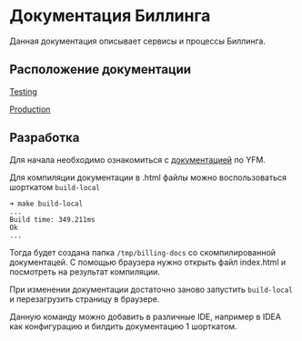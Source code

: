 # Документация Биллинга
Данная документация описывает сервисы и процессы Биллинга.

## Расположение документации
[Testing](https://testing.docs.yandex-team.ru/billing/)

[Production](https://docs.yandex-team.ru/billing/)

## Разработка
Для начала необходимо ознакомиться с [документацией](https://docs.yandex-team.ru/docstools/) по YFM.

Для компиляции документации в .html файлы можно воспользоваться шорткатом `build-local`
```
➜ make build-local
...
Build time: 349.211ms
Ok
...
```

Тогда будет создана папка `/tmp/billing-docs` со скомпилированной документацей.
С помощью браузера нужно открыть файл index.html и посмотреть на результат компиляции.

При изменении документации достаточно заново запустить `build-local` и перезагрузить страницу в браузере.

Данную команду можно добавить в различные IDE, например в IDEA как конфигурацию и билдить документацию 1 шорткатом.
